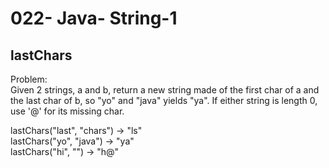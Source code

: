 022- Java- String-1
==================

lastChars
-----------

Problem:  
Given 2 strings, a and b, return a new string made of the first char of a and the last char of b, so "yo" and "java" yields "ya". If either string is length 0, use '@' for its missing char. 
>
lastChars("last", "chars") → "ls"  
lastChars("yo", "java") → "ya"  
lastChars("hi", "") → "h@"  